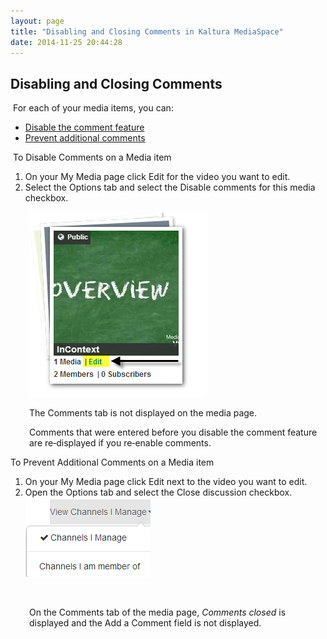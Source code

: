 ```yaml
---
layout: page
title: "Disabling and Closing Comments in Kaltura MediaSpace"
date: 2014-11-25 20:44:28
---
```


<h2 class="mce-heading-2">
  Disabling and Closing Comments
</h2>

 For each of your media items, you can:

*   [Disable the comment feature][1]
*   [Prevent additional comments][2]

 [1]: #Disable_comments
 [2]: #Prevent_additional

<p class="mce-procedure">
   To Disable Comments on a Media item
</p>

1.  On your My Media page click Edit for the video you want to edit.
2.  Select the Options tab and select the Disable comments for this media checkbox.

<p style="padding-left: 30px;">
  <img src="../../assets/1725">
</p>

<p style="padding-left: 30px;">
  The Comments tab is not displayed on the media page.
</p>

<p class="mce-note-graphic" style="padding-left: 30px;">
  Comments that were entered before you disable the comment feature are re‑displayed if you re‑enable comments.
</p>

  
<span class="mce-procedure"><a name="Prevent_additional"></a>To Prevent Additional Comments on a Media item</span>

1.  On your My Media page click Edit next to the video you want to edit.
2.  Open the Options tab and select the Close discussion checkbox.  
    <img src="../../assets/1726">

<p class="FigureList">
   
</p>

<p style="padding-left: 30px;">
  On the Comments tab of the media page, <em>Comments closed</em> is displayed and the Add a Comment field is not displayed.
</p>

 

 

 